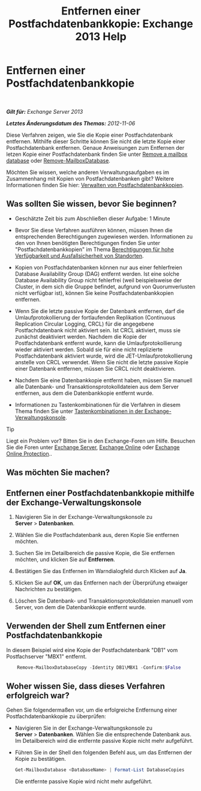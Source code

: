 ﻿---
title: 'Entfernen einer Postfachdatenbankkopie: Exchange 2013 Help'
TOCTitle: Entfernen einer Postfachdatenbankkopie
ms:assetid: 99fecdde-b158-4dfc-9ca7-ff7c0ada7819
ms:mtpsurl: https://technet.microsoft.com/de-de/library/Dd298164(v=EXCHG.150)
ms:contentKeyID: 50476297
ms.date: 05/22/2018
mtps_version: v=EXCHG.150
ms.translationtype: MT
---

# Entfernen einer Postfachdatenbankkopie

 

_**Gilt für:** Exchange Server 2013_

_**Letztes Änderungsdatum des Themas:** 2012-11-06_

Diese Verfahren zeigen, wie Sie die Kopie einer Postfachdatenbank entfernen. Mithilfe dieser Schritte können Sie nicht die letzte Kopie einer Postfachdatenbank entfernen. Genaue Anweisungen zum Entfernen der letzen Kopie einer Postfachdatenbank finden Sie unter [Remove a mailbox database](manage-mailbox-databases-in-exchange-2013-exchange-2013-help.md) oder [Remove-MailboxDatabase](https://technet.microsoft.com/de-de/library/aa997931\(v=exchg.150\)).

Möchten Sie wissen, welche anderen Verwaltungsaufgaben es im Zusammenhang mit Kopien von Postfachdatenbanken gibt? Weitere Informationen finden Sie hier: [Verwalten von Postfachdatenbankkopien](managing-mailbox-database-copies-exchange-2013-help.md).

## Was sollten Sie wissen, bevor Sie beginnen?

  - Geschätzte Zeit bis zum Abschließen dieser Aufgabe: 1 Minute

  - Bevor Sie diese Verfahren ausführen können, müssen Ihnen die entsprechenden Berechtigungen zugewiesen werden. Informationen zu den von Ihnen benötigten Berechtigungen finden Sie unter "Postfachdatenbankkopien" im Thema [Berechtigungen für hohe Verfügbarkeit und Ausfallsicherheit von Standorten](high-availability-and-site-resilience-permissions-exchange-2013-help.md).

  - Kopien von Postfachdatenbanken können nur aus einer fehlerfreien Database Availability Group (DAG) entfernt werden. Ist eine solche Database Availability Group nicht fehlerfrei (weil beispielsweise der Cluster, in dem sich die Gruppe befindet, aufgrund von Quorumverlusten nicht verfügbar ist), können Sie keine Postfachdatenbankkopien entfernen.

  - Wenn Sie die letzte passive Kopie der Datenbank entfernen, darf die Umlaufprotokollierung der fortlaufenden Replikation (Continuous Replication Circular Logging, CRCL) für die angegebene Postfachdatenbank nicht aktiviert sein. Ist CRCL aktiviert, muss sie zunächst deaktiviert werden. Nachdem die Kopie der Postfachdatenbank entfernt wurde, kann die Umlaufprotokollierung wieder aktiviert werden. Sobald sie für eine nicht replizierte Postfachdatenbank aktiviert wurde, wird die JET-Umlaufprotokollierung anstelle von CRCL verwendet. Wenn Sie nicht die letzte passive Kopie einer Datenbank entfernen, müssen Sie CRCL nicht deaktivieren.

  - Nachdem Sie eine Datenbankkopie entfernt haben, müssen Sie manuell alle Datenbank- und Transaktionsprotokolldateien aus dem Server entfernen, aus dem die Datenbankkopie entfernt wurde.

  - Informationen zu Tastenkombinationen für die Verfahren in diesem Thema finden Sie unter [Tastenkombinationen in der Exchange-Verwaltungskonsole](keyboard-shortcuts-in-the-exchange-admin-center-exchange-online-protection-help.md).


> [!TIP]
> Liegt ein Problem vor? Bitten Sie in den Exchange-Foren um Hilfe. Besuchen Sie die Foren unter <A href="https://go.microsoft.com/fwlink/p/?linkid=60612">Exchange Server</A>, <A href="https://go.microsoft.com/fwlink/p/?linkid=267542">Exchange Online</A> oder <A href="https://go.microsoft.com/fwlink/p/?linkid=285351">Exchange Online Protection</A>..



## Was möchten Sie machen?

## Entfernen einer Postfachdatenbankkopie mithilfe der Exchange-Verwaltungskonsole

1.  Navigieren Sie in der Exchange-Verwaltungskonsole zu **Server** \> **Datenbanken**.

2.  Wählen Sie die Postfachdatenbank aus, deren Kopie Sie entfernen möchten.

3.  Suchen Sie im Detailbereich die passive Kopie, die Sie entfernen möchten, und klicken Sie auf **Entfernen**.

4.  Bestätigen Sie das Entfernen im Warndialogfeld durch Klicken auf **Ja**.

5.  Klicken Sie auf **OK**, um das Entfernen nach der Überprüfung etwaiger Nachrichten zu bestätigen.

6.  Löschen Sie Datenbank- und Transaktionsprotokolldateien manuell vom Server, von dem die Datenbankkopie entfernt wurde.

## Verwenden der Shell zum Entfernen einer Postfachdatenbankkopie

In diesem Beispiel wird eine Kopie der Postfachdatenbank "DB1" vom Postfachserver "MBX1" entfernt.

```powershell
    Remove-MailboxDatabaseCopy -Identity DB1\MBX1 -Confirm:$False
```

## Woher wissen Sie, dass dieses Verfahren erfolgreich war?

Gehen Sie folgendermaßen vor, um die erfolgreiche Entfernung einer Postfachdatenbankkopie zu überprüfen:

  - Navigieren Sie in der Exchange-Verwaltungskonsole zu **Server** \> **Datenbanken**. Wählen Sie die entsprechende Datenbank aus. Im Detailbereich wird die entfernte passive Kopie nicht mehr aufgeführt.

  - Führen Sie in der Shell den folgenden Befehl aus, um das Entfernen der Kopie zu bestätigen.
    
    ```powershell
    Get-MailboxDatabase <DatabaseName> | Format-List DatabaseCopies
    ```
    
    Die entfernte passive Kopie wird nicht mehr aufgeführt.

